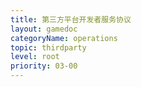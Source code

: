 ```yaml
---
title: 第三方平台开发者服务协议
layout: gamedoc
categoryName: operations
topic: thirdparty
level: root
priority: 03-00
---
```

